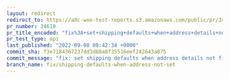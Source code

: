 ```yaml
---
layout: redirect
redirect_to: https://a8c-woo-test-reports.s3.amazonaws.com/public/pr/34610/api/index.html
pr_number: 34610
pr_title_encoded: "fix%3A+set+shipping+defaults+when+address+details+not+filled+out"
pr_test_type: api
last_published: "2022-09-08 08:42:34 +0000"
commit_sha: f3e7184367237dd3d88a8f35516eef242643a875
commit_message: "fix: set shipping defaults when address details not filled out"
branch_name: fix/shipping-defaults-when-address-not-set
---
```

